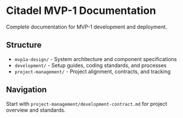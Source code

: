 # Citadel MVP-1 Documentation

Complete documentation for MVP-1 development and deployment.

## Structure

- `mvp1a-design/` - System architecture and component specifications
- `development/` - Setup guides, coding standards, and processes
- `project-management/` - Project alignment, contracts, and tracking

## Navigation

Start with `project-management/development-contract.md` for project overview and standards.
